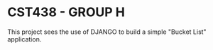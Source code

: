 # CST438 - GROUP H

This project sees the use of DJANGO to build a simple "Bucket List" application.
